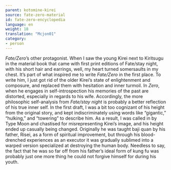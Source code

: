 ```yaml
---
parent: kotomine-kirei
source: fate-zero-material
id: fate-zero-encyclopedia
language: en
weight: 18
translation: "Mcjon01"
category:
- person
---
```


*Fate/Zero*’s other protagonist. When I saw the young Kirei next to Kiritsugu in the material book that came with first print editions of Fate/stay night, with his short hair and earrings, well, my heart turned somersaults in my chest. It’s part of what inspired me to write *Fate/Zero* in the first place.
To write him, I just got rid of the older Kirei’s state of enlightenment and composure, and replaced them with hesitation and inner turmoil. In *Zero*, when he engages in self-introspection his memories of the past are distorted, especially in regards to his wife. Accordingly, the more philosophic self-analysis from *Fate/stay night* is probably a better reflection of his true inner self.
In the first draft, I was a bit too cognizant of his height from the original story, and kept indiscriminately using words like “gigantic,” “hulking,” and “towering” to describe him. As a result, I was called in by Type Moon
and chastised for misrepresenting Kirei’s image, and his height ended up casually being changed.
Originally he was taught baji quan by his father, Risei, as a form of spiritual improvement, but through his blood-drenched experiences as an executor it was gradually sublimed into a warped version specialized at destroying the human body. Needless to say, the fact that he was so far off from his father’s ideal form of kung fu was probably just one more thing he could not forgive himself for during his youth.
